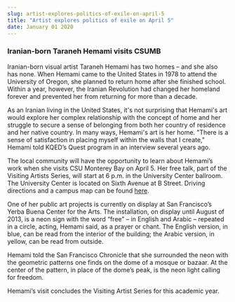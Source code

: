 ```yaml
---
slug: artist-explores-politics-of-exile-on-april-5
title: "Artist explores politics of exile on April 5"
date: January 01 2020
---
```


 
<h3>Iranian-born Taraneh Hemami visits CSUMB</h3>
<p>
  Iranian-born visual artist Taraneh Hemami has two homes – and she also has
  none. When Hemami came to the United States in 1978 to attend the University
  of Oregon, she planned to return home after she finished school. Within a
  year, however, the Iranian Revolution had changed her homeland forever and
  prevented her from returning for more than a decade.
</p>
<p>
  As an Iranian living in the United States, it's not surprising that Hemami's
  art would explore her complex relationship with the concept of home and her
  struggle to secure a sense of belonging from both her country of residence and
  her native country. In many ways, Hemami's art is her home. "There is a sense
  of satisfaction in placing myself within the walls that I create," Hemami told
  KQED’s Quest program in an interview several years ago.
</p>
<p>
  The local community will have the opportunity to learn about Hemami’s work
  when she visits CSU Monterey Bay on April 5. Her free talk, part of the
  Visiting Artists Series, will start at 6 p.m. in the University Center
  ballroom. The University Center is located on Sixth Avenue at B Street.
  Driving directions and a campus map can be found
  <a href="https://csumb.edu/map">here</a>.
</p>
<p>
  One of her public art projects is currently on display at San Francisco’s
  Yerba Buena Center for the Arts. The installation, on display until August of
  2013, is a neon sign with the word “free” – in English and Arabic – repeated
  in a circle, acting, Hemami said, as a prayer or chant. The English version,
  in blue, can be read from the interior of the building; the Arabic version, in
  yellow, can be read from outside.
</p>
<p>
  Hemami told the San Francisco Chronicle that she surrounded the neon with the
  geometric patterns one finds on the dome of a mosque or bazaar. At the center
  of the pattern, in place of the dome’s peak, is the neon light calling for
  freedom.
</p>
<p>
  Hemami’s visit concludes the Visiting Artist Series for this academic year.
</p>
 
